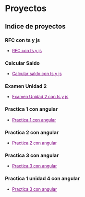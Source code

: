 # Proyectos

## Indice de proyectos 

### RFC con ts y js
- <a href="https://github.com/Alex-pozos/Proyectos/tree/main/Proyecto_RFC" Style="color:purple">RFC con ts y js</a>
### Calcular Saldo
- <a href="https://github.com/Alex-pozos/Proyectos/tree/main/CalcularSaldo" Style="color:purple">Calcular saldo con ts y js</a>
### Examen Unidad 2
- <a href="https://github.com/Alex-pozos/Proyectos/tree/main/ExamenU2" Style="color:purple">Examen Unidad 2 con ts y js</a>
### Practica 1 con angular
- <a href="https://github.com/Alex-pozos/Proyectos/blob/main/P1_Angular" Style="color:purple">Practica 1 con angular</a>
### Practica 2 con angular
- <a href="https://github.com/Alex-pozos/Proyectos/blob/main/P2_Angular" Style="color:purple">Practica 2 con angular</a>
### Practica 3 con angular
- <a href="https://github.com/Alex-pozos/Proyectos/blob/main/P3_Angular" Style="color:purple">Practica 3 con angular</a>
### Practica 1 unidad 4 con angular
- <a href="https://github.com/Alex-pozos/Proyectos/tree/main/P1_U4_Angular" Style="color:purple">Practica 3 con angular</a>